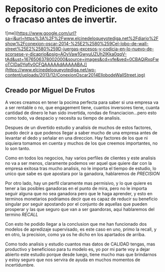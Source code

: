 # Repositorio con Prediciones de exito o fracaso antes de invertir.
![me](https://www.google.com/url?sa=i&url=https%3A%2F%2Fwww.elcinedeloqueyotediga.net%2Fdiario%2Fshow%2Fconexion-oscar-2014-%25E2%2580%259Cel-lobo-de-wall-street%25E2%2580%259D-juergas-excesos-y-codicia-en-lo-nuevo-de-scorsese-y-dicaprio&psig=AOvVaw1GwyuUZUh2IKka0qqV-tAd&ust=1676506378002000&source=images&cd=vfe&ved=0CBAQjRxqFwoTCIDa0Yqflv0CFQAAAAAdAAAAABAJ](https://www.elcinedeloqueyotediga.net/wp-content/uploads/2013/12/ConexionOscar2014EllobodeWallStreet.jpg)
## Creado por Miguel De Frutos

A veces creamos en tener la pocima perfecta para saber si una empresa va a ser rentable o no, que engagement tiene, cuantos inversores tiene, cuanta cantidad de dinero le han sido invertida, rondas de financiacion...pero esto como todo, va despacio y necesita su tiempo de analisis.

Despues de un divertido estudio y analisis de muchos de estos factores, puedo decir a que podenos llegar a saber mucho de una empresa antes de levantar el dedo y señalar en una direccion. Hay factores de los que ni siquiera tomamos en cuenta y muchos de los que creemos importantes, no lo son tanto.

Como en todos los negocios, hay varios perfiles de clientes y este analisis no va a ser menos, claramente podemos ver aquel que quiere dar con la empresa exitosa tras mucho analisis, no le importa el tiempo de estudio, lo unico que sabe es que apostara por la ganadora, hablaremos de *PRECISION*

Por otro lado, hay un perfil claramente mas permisivo, y lo que quiere es tener a las posibles ganadoras en el punto de mira, pero no le importa seguir alguna que no sea ganadora pero que le haga aprender, y esto en terminos monetarios podriamos decir que es capaz de reducir su beneficio singular por seguir apostando por el conjunto de aquellas que pueden prosperar y las que seguro que van a ser gaandoras, aqui hablaremos del termino *RECALL*

Con esto he podido llegar a la conclusion que me han funcionado dos modelos de apredizaje supervisado, es este caso en uno, primo la recall, y en otro, la precision, como ya os he dicho en los apartados de arriba.

Como todo analisis y estudio cuantos mas datos de CALIDAD tengas, mas productivo y beneficioso para tu modelo es, yo por mi parte voy a dejar abierto este estudio porque desde luego, tiene mucho mas que brindarnos y estoy seguro que nos servira de ayuda en muchos momentos de incertidumbre.

